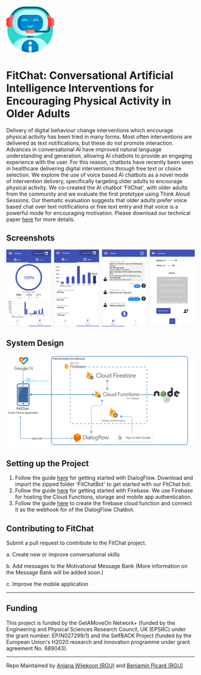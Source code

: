 <img src="https://raw.githubusercontent.com/RGU-Computing/fitchat/master/assets/bot.png">

# FitChat: Conversational Artificial Intelligence Interventions for Encouraging Physical Activity in Older Adults

Delivery of digital behaviour change interventions which encourage physical activity has been tried in many forms. Most often interventions are delivered as text notifications, but these do not promote interaction. Advances in conversational AI have improved natural language understanding and generation, allowing AI chatbots to provide an engaging experience with the user. For this reason, chatbots have recently been seen in healthcare delivering digital interventions through free text or choice selection. We explore the use of voice based AI chatbots as a novel mode of intervention delivery, specifically targeting older adults to encourage physical activity. We co-created the AI chatbot 'FitChat', with older adults from the community and we evaluate the first prototype using Think Aloud Sessions. Our thematic evaluation suggests that older adults prefer voice based chat over text notifications or free text entry and that voice is a powerful mode for encouraging motivation.
Please download our technical paper [here](./assets/FitChat.pdf) for more details.

## Screenshots

<img src="https://raw.githubusercontent.com/RGU-Computing/fitchat/master/assets/screenshot.png" width="800">

## System Design 

<img src="https://raw.githubusercontent.com/RGU-Computing/fitchat/master/assets/fitchat.jpg" width="700">

## Setting up the Project
1. Follow the guide [here](https://cloud.google.com/dialogflow/docs/quick) for getting started with DialogFlow. Download and import the zipped folder 'FitChatBot' to get started with our FitChat bot. 
2. Follow the guide [here](https://firebase.google.com/docs/projects/learn-more) for getting started with Firebase. We use Firebase for hosting the Cloud Functions, storage and mobile app authentication. 
3. Follow the guide [here](https://github.com/dialogflow/dialogflow-fulfillment-nodejs) to create the firebase cloud function and connect it as the webhook for of the DialogFlow Chatbot.  

## Contributing to FitChat

Submit a pull request to contribute to the FitChat project. 

a. Create new or improve conversational skills

b. Add messages to the Motivational Message Bank (More information on the Message Bank will be added soon.)

c. Improve the mobile application


----

## Funding 

This project is funded by the GetAMoveOn Network+ (funded by the Engineering and Physical Sciences Research Council, UK (EPSRC) under the grant number: EP/N027299/1) and the SelfBACK Project (funded by the European Union's H2020 research and innovation programme under grant agreement No. 689043).


----
Repo Maintained by [Anjana Wijekoon (RGU)](https://github.com/anjanaw) and [Benjamin Picard (RGU)](https://github.com/BenjaminPcrd/) 
